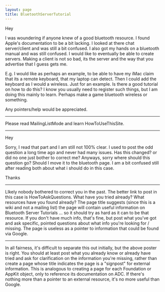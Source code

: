 ```yaml
---
layout: page
title: BluetoothServerTutorial
---
```


Hey


I was woundering if anyone knew of a good bluetooth resource. I found Apple's documentation to be a bit lacking. I looked at there chat server/client and was still a bit confused. I also got my hands on a bluetooth manual and was still confused. I would like to eventually be able to create servers. Making a client is not so bad, its the server and the way that you advertise that I guess gets me. 


E.g. I would like as perhaps an example, to be able to have my iMac claim that its a remote keyboard, that my laptop can detect. Then I could add the keyboard as I would a wireless. Just for an example. Is there a good tutorial on how to do this? I know you usually need to register such things, but I am doing this mainly to learn. Perhaps make a game bluetooth wireless or something.  


Any pointers/help would be appreciated.


----

Please read MailingListMode and learn HowToUseThisSite.


----

Hey 

Sorry, I read that part and I am still not 100% clear. I used to post the odd question a long time ago and never had many issues. Has this changed? or did no one just bother to correct me?
Anyways, sorry where should this question go? Should I move it to the bluetooth page. I am a bit confused still after reading both about what i should do in this case.

Thanks

----

LIkely nobody bothered to correct you in the past. The better link to post in this case is HowToAskQuestions. What have you tried already? What resources have you found already? The page title suggests (since this is a wiki and not a mailing list) the page will contain useful information on Bluetooth Server Tutorials ... so it should try as hard as it can to be that resource. If you don't have much info, that's fine, but post what you've got and ask specific, pointed questions about what info you're looking for / missing. The page is useless as a pointer to information that could be found via Google.

----

In all fairness, it's difficult to separate this out initially, but the above poster is right. You should at least post what you already know or already have tried and ask for clarification on the information you're missing, rather than create a page whose title indicates the page is a "signpost" for external information. This is analogous to creating a page for each Foundation or AppKit object, only to reference its documentation on ADC. If there's nothing more than a pointer to an external resource, it's no more useful than Google.

